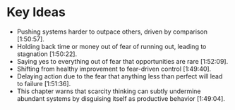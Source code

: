 # Key Ideas

- Pushing systems harder to outpace others, driven by comparison [1:50:57].
- Holding back time or money out of fear of running out, leading to stagnation [1:50:22].
- Saying yes to everything out of fear that opportunities are rare [1:52:09].
- Shifting from healthy improvement to fear-driven control [1:49:40].
- Delaying action due to the fear that anything less than perfect will lead to failure [1:51:36].
- This chapter warns that scarcity thinking can subtly undermine abundant systems by disguising itself as productive behavior [1:49:04].
